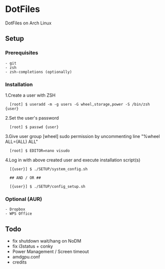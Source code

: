 # DotFiles #

DotFiles on Arch Linux

## Setup ##

### Prerequisites ###
````
- git
- zsh
- zsh-completions (optionally)
````

### Installation ###

1.Create a user with ZSH
```
  [root] $ useradd -m -g users -G wheel,storage,power -S /bin/zsh {user}
```

2.Set the user's password
```
  [root] $ passwd {user}
```

3.Give user group [wheel] sudo permission by uncommenting line "%wheel ALL=(ALL) ALL"
```
  [root] $ EDITOR=nano visudo
```

4.Log in with above created user and execute installation script(s)
```  
  [{user}] $ ./SETUP/system_config.sh

  ## AND / OR ##

  [{user}] $ ./SETUP/config_setup.sh
```

### Optional (AUR) ###

```
- Dropbox
- WPS Office
```

## Todo ##

- fix shutdown wait/hang on NoDM
- fix i3status + conky
- Power Management / Screen timeout
- amdgpu.conf
- credits
